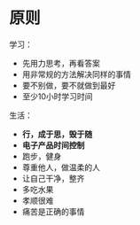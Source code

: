 # 原则

学习：

+ 先用力思考，再看答案
+ 用非常规的方法解决同样的事情
+ 要不别做，要不就做到最好
+ 至少10小时学习时间





生活：

+ **行，成于思，毁于随**
+ **电子产品时间控制**
+ 跑步，健身
+ 尊重他人，做温柔的人
+ 让自己干净，整齐
+ 多吃水果
+ 孝顺很难
+ 痛苦是正确的事情